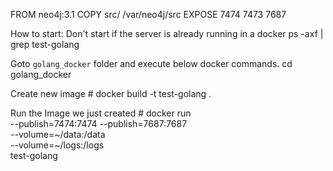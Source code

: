 FROM neo4j:3.1
COPY src/ /var/neo4j/src
EXPOSE 7474 7473 7687 

How to start:
Don't start if the server is already running in a docker
ps -axf  |  grep test-golang

Goto `golang_docker` folder and execute below docker commands.
cd  golang_docker

Create new image #
docker build -t test-golang  . 
     
Run the Image we just created #
docker run     \
        --publish=7474:7474 --publish=7687:7687  \
        --volume=~/data:/data   \
        --volume=~/logs:/logs \
        test-golang
 
